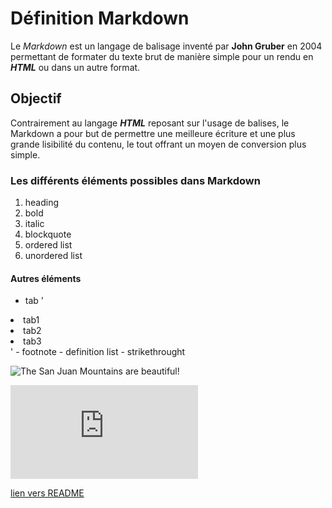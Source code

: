 # Définition Markdown
Le *Markdown* est un langage de balisage inventé par **John Gruber** en 2004 permettant de formater du texte brut de manière simple pour un rendu en ***HTML*** ou dans un autre format.

## Objectif
Contrairement au langage ***HTML*** reposant sur l'usage de balises, le Markdown a pour but de permettre une meilleure écriture et une plus grande lisibilité du contenu, le tout offrant un moyen de conversion plus simple.

### Les différents éléments possibles dans Markdown
1. heading
2. bold
3. italic
4. blockquote
5. ordered list
6. unordered list

#### Autres éléments
- tab
'<!DOCTYPE html>
<html>
<head>
</head>

<body>
<li>tab1</li>
<li>tab2</li>
<li>tab3</li>
</body>

</html>'
- footnote
- definition list
- strikethrought


![The San Juan Mountains are beautiful!](https://mdg.imgix.net/assets/images/san-juan-mountains.jpg?auto=format&fit=clip&q=40&w=1080 "San Juan Mountains")

![move img](http://clipart-library.com/clipart/6cr5j85Ei.htm "boy dance")

[lien vers README](README.md)